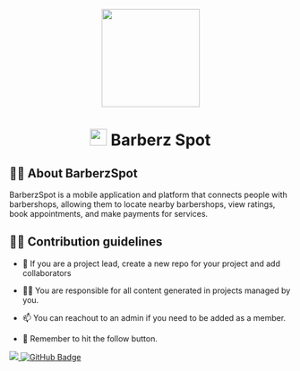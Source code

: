 <p align="center"><img width="175px" height="auto" src="https://avatars.githubusercontent.com/u/146699999?s=200&v=4" height="175px"/></p>

<h1 align="center"><img src="https://raw.githubusercontent.com/MartinHeinz/MartinHeinz/master/wave.gif" width="30px"> Barberz Spot</h1>

## 🙋‍♂️ About BarberzSpot

BarberzSpot is a mobile application and platform that connects people with barbershops, allowing them to locate nearby barbershops, view ratings, book appointments, and make payments for services.

## 🙋‍♂️ Contribution guidelines

- 🌱 If you are a project lead, create a new repo for your project and add collaborators

- 👨‍💻 You are responsible for all content generated in projects managed by you.

- 📫 You can reachout to an admin if you need to be added as a member.

- 🔭 Remember to hit the follow button.

<a href="https://github.com/greysoft-incognito">
    <img src="https://komarev.com/ghpvc/?username=barbers-spot">
</a>
<a href="https://github.com/barbers-spot?tab=followers"><img src="https://img.shields.io/github/followers/barbers-spot?label=Followers&style=social" alt="GitHub Badge"></a>

